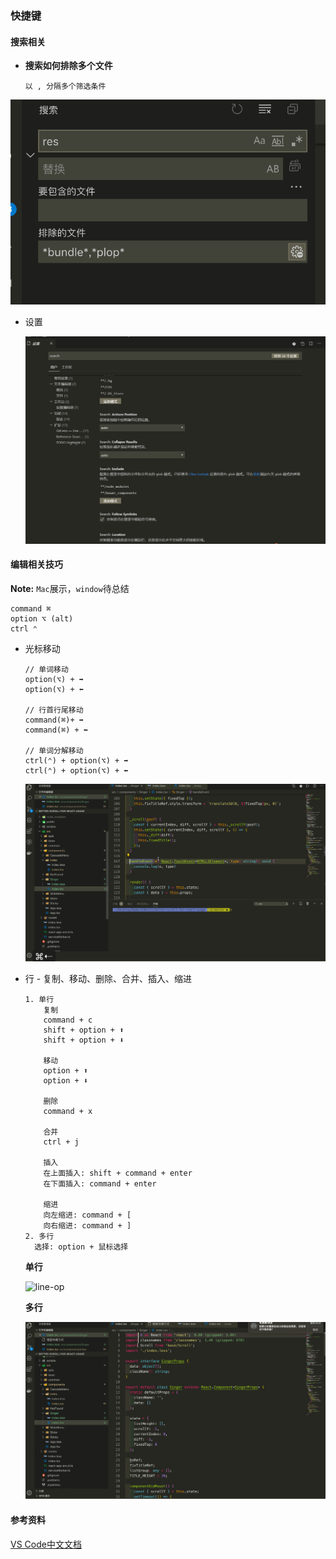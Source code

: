 ### 快捷键

#### 搜索相关

- **搜索如何排除多个文件**

  ```
  以 , 分隔多个筛选条件
  ```

![search-exclude.png](./images/search-exclude.png)



- 设置

  ![search-setting](./images/search-setting.png)

#### 编辑相关技巧

**Note:** `Mac`展示，`window`待总结

```
command ⌘
option ⌥ (alt)
ctrl ⌃
```



- 光标移动

  ```
  // 单词移动
  option(⌥) + ➡️
  option(⌥) + ⬅️
  
  // 行首行尾移动
  command(⌘)+ ➡️
  command(⌘) + ⬅️
  
  // 单词分解移动
  ctrl(⌃) + option(⌥) + ➡️
  ctrl(⌃) + option(⌥) + ⬅️
  ```

  ![cursor-op](./images/cursor-op.gif)

- 行 - 复制、移动、删除、合并、插入、缩进

  ```
  1. 单行
      复制
      command + c
      shift + option + ⬆️
      shift + option + ⬇️
  
      移动
      option + ⬆️
      option + ⬇️
  
      删除
      command + x
  
      合并
      ctrl + j
  
      插入
      在上面插入: shift + command + enter
      在下面插入: command + enter
  
      缩进
      向左缩进: command + [
      向右缩进: command + ]
  2. 多行
    选择: option + 鼠标选择
  
  ```

  **单行**

  ![line-op](./images/line-op.gif)

  **多行**

  ![multiple-line-op](./images/multiple-line-op.gif)

#### 参考资料

[VS Code中文文档](https://jeasonstudio.gitbooks.io/vscode-cn-doc/)